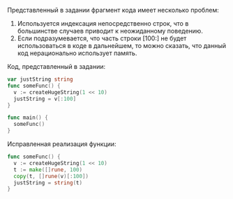 Представленный в задании фрагмент кода имеет несколько проблем:

1. Используется индексация непосредственно строк, что в большинстве случаев приводит к неожиданному поведению.
2. Если подразумевается, что часть строки [100:] не будет использоваться в коде в дальнейшем, то можно сказать, что данный код нерационально использует память. 

Код, представленный в задании:

```go
var justString string
func someFunc() {
  v := createHugeString(1 << 10)
  justString = v[:100]
}

func main() {
  someFunc()
}
```

Исправленная реализация функции:

```go
func someFunc() {
  v := createHugeString(1 << 10)
  t := make([]rune, 100)
  copy(t, []rune(v)[:100])
  justString = string(t)
}
```
